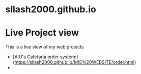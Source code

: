 # sllash2000.github.io
# Live Project view


This is a live view of my web projects 


* [AIU's Cafetaria order system:] (https://sllash2000.github.io/MIS%20WEBSITE/order.html)
* [Front-end project (Thailand's Culture)]: (https://sllash2000.github.io/WEB%20PROJECT/)
